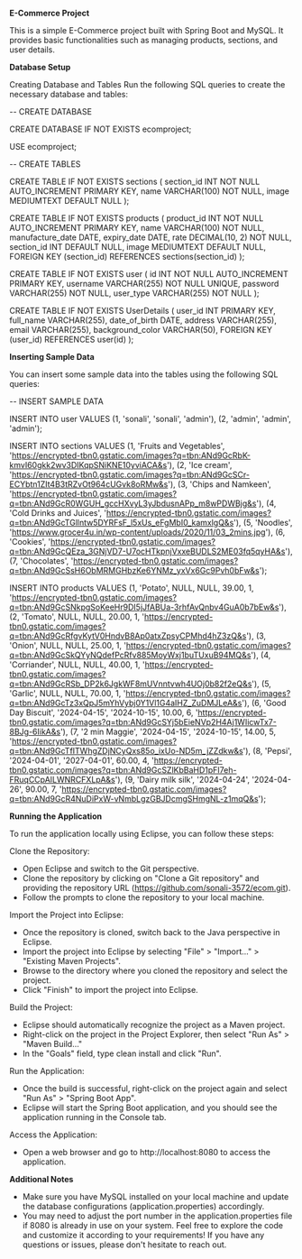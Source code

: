 **E-Commerce Project**

This is a simple E-Commerce project built with Spring Boot and MySQL. It provides basic functionalities such as managing products, sections, and user details.

**Database Setup**

Creating Database and Tables
Run the following SQL queries to create the necessary database and tables:

-- CREATE DATABASE

CREATE DATABASE IF NOT EXISTS ecomproject;

USE ecomproject;

-- CREATE TABLES

CREATE TABLE IF NOT EXISTS sections (
  section_id INT NOT NULL AUTO_INCREMENT PRIMARY KEY,
  name VARCHAR(100) NOT NULL,
  image MEDIUMTEXT DEFAULT NULL
);

CREATE TABLE IF NOT EXISTS products (
  product_id INT NOT NULL AUTO_INCREMENT PRIMARY KEY,
  name VARCHAR(100) NOT NULL,
  manufacture_date DATE,
  expiry_date DATE,
  rate DECIMAL(10, 2) NOT NULL,
  section_id INT DEFAULT NULL,
  image MEDIUMTEXT DEFAULT NULL,
  FOREIGN KEY (section_id) REFERENCES sections(section_id)
);

CREATE TABLE IF NOT EXISTS user (
  id INT NOT NULL AUTO_INCREMENT PRIMARY KEY,
  username VARCHAR(255) NOT NULL UNIQUE,
  password VARCHAR(255) NOT NULL,
  user_type VARCHAR(255) NOT NULL
);

CREATE TABLE IF NOT EXISTS UserDetails (
  user_id INT PRIMARY KEY,
  full_name VARCHAR(255),
  date_of_birth DATE,
  address VARCHAR(255),
  email VARCHAR(255),
  background_color VARCHAR(50),
  FOREIGN KEY (user_id) REFERENCES user(id)
);

**Inserting Sample Data**

You can insert some sample data into the tables using the following SQL queries:

-- INSERT SAMPLE DATA

INSERT INTO user VALUES 
       (1, 'sonali', 'sonali', 'admin'),
       (2, 'admin', 'admin', 'admin');

INSERT INTO sections VALUES
  (1, 'Fruits and Vegetables', 'https://encrypted-tbn0.gstatic.com/images?q=tbn:ANd9GcRbK-kmvI60gkk2wv3DIKqpSNiKNE10yviACA&s'),
  (2, 'Ice cream', 'https://encrypted-tbn0.gstatic.com/images?q=tbn:ANd9GcSCr-ECYbtn1ZIt4B3tRZvOt964cUGvk8oRMw&s'),
  (3, 'Chips and Namkeen', 'https://encrypted-tbn0.gstatic.com/images?q=tbn:ANd9GcR0WGUH_gccHXvyL3yJbdusnAPp_m8wPDWBjg&s'),
  (4, 'Cold Drinks and Juices', 'https://encrypted-tbn0.gstatic.com/images?q=tbn:ANd9GcTGllntw5DYRFsF_l5xUs_eFgMbI0_kamxlgQ&s'),
  (5, 'Noodles', 'https://www.grocer4u.in/wp-content/uploads/2020/11/03_2mins.jpg'),
  (6, 'Cookies', 'https://encrypted-tbn0.gstatic.com/images?q=tbn:ANd9GcQEza_3GNjVD7-U7ocHTkpnjVxxeBUDLS2ME03fq5qyHA&s'),
  (7, 'Chocolates', 'https://encrypted-tbn0.gstatic.com/images?q=tbn:ANd9GcSsH6ObMRMGHbzKe6YNMz_yxVx6Gc9Pvh0bFw&s');

INSERT INTO products VALUES
  (1, 'Potato', NULL, NULL, 39.00, 1, 'https://encrypted-tbn0.gstatic.com/images?q=tbn:ANd9GcSNkpgSoKeeHr9DI5jJfABUa-3rhfAvQnbv4GuA0b7bEw&s'),
  (2, 'Tomato', NULL, NULL, 20.00, 1, 'https://encrypted-tbn0.gstatic.com/images?q=tbn:ANd9GcRfgvKytV0HndvB8Ap0atxZpsyCPMhd4hZ3zQ&s'),
  (3, 'Onion', NULL, NULL, 25.00, 1, 'https://encrypted-tbn0.gstatic.com/images?q=tbn:ANd9GcSkQYyNQdefPcRfv885MoyWxj1buTUxuB94MQ&s'),
  (4, 'Corriander', NULL, NULL, 40.00, 1, 'https://encrypted-tbn0.gstatic.com/images?q=tbn:ANd9GcRSb_DP2k6JgkWF8mUVnntvwh4UOj0b82f2eQ&s'),
  (5, 'Garlic', NULL, NULL, 70.00, 1, 'https://encrypted-tbn0.gstatic.com/images?q=tbn:ANd9GcTz3xQpJ5mYhVybj0Y1Vl1G4aIHZ_ZuDMJLeA&s'),
  (6, 'Good Day Biscuit', '2024-04-15', '2024-10-15', 10.00, 6, 'https://encrypted-tbn0.gstatic.com/images?q=tbn:ANd9GcSYj5bEieNVp2H4Aj1WIicwTx7-8BJg-6IikA&s'),
  (7, '2 min Maggie', '2024-04-15', '2024-10-15', 14.00, 5, 'https://encrypted-tbn0.gstatic.com/images?q=tbn:ANd9GcTfITWhgZDjNCyQxs85o_ixUo-ND5m_jZZdkw&s'),
  (8, 'Pepsi', '2024-04-01', '2027-04-01', 60.00, 4, 'https://encrypted-tbn0.gstatic.com/images?q=tbn:ANd9GcSZlKbBaHD1pFI7eh-FRuqCCpAILWNRCFXLpA&s'),
  (9, 'Dairy milk silk', '2024-04-24', '2024-04-26', 90.00, 7, 'https://encrypted-tbn0.gstatic.com/images?q=tbn:ANd9GcR4NuDiPxW-vNmbLgzGBJDcmgSHmgNL-z1mqQ&s');

**Running the Application**

To run the application locally using Eclipse, you can follow these steps: 

Clone the Repository: 
- Open Eclipse and switch to the Git perspective. 
- Clone the repository by clicking on "Clone a Git repository" and providing the repository URL (https://github.com/sonali-3572/ecom.git). 
- Follow the prompts to clone the repository to your local machine. 

Import the Project into Eclipse: 
- Once the repository is cloned, switch back to the Java perspective in Eclipse. 
- Import the project into Eclipse by selecting "File" > "Import..." > "Existing Maven Projects". 
- Browse to the directory where you cloned the repository and select the project. 
- Click "Finish" to import the project into Eclipse. 

Build the Project: 
- Eclipse should automatically recognize the project as a Maven project. 
- Right-click on the project in the Project Explorer, then select "Run As" > "Maven Build..." 
- In the "Goals" field, type clean install and click "Run". 

Run the Application: 
- Once the build is successful, right-click on the project again and select "Run As" > "Spring Boot App". 
- Eclipse will start the Spring Boot application, and you should see the application running in the Console tab. 

Access the Application: 
- Open a web browser and go to http://localhost:8080 to access the application. 

**Additional Notes**

- Make sure you have MySQL installed on your local machine and update the database configurations (application.properties) accordingly.
- You may need to adjust the port number in the application.properties file if 8080 is already in use on your system.
Feel free to explore the code and customize it according to your requirements! If you have any questions or issues, please don't hesitate to reach out.
